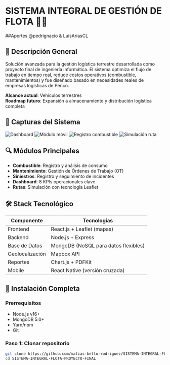 # SISTEMA INTEGRAL DE GESTIÓN DE FLOTA 🚛💨

##Aportes @pedrignacio & LuisAriasCL 

## 🧭 Descripción General
Solución avanzada para la gestión logística terrestre desarrollada como proyecto final de ingeniería informática. El sistema optimiza el flujo de trabajo en tiempo real, reduce costos operativos (combustible, mantenimientos) y fue diseñado basado en necesidades reales de empresas logísticas de Penco.

**Alcance actual**: Vehículos terrestres  
**Roadmap futuro**: Expansión a almacenamiento y distribución logística completa

## 📸 Capturas del Sistema
![Dashboard](https://github.com/user-attachments/assets/b3f66e14-113f-4ba5-a818-2d632e8ab055)
![Módulo móvil](https://github.com/user-attachments/assets/de955426-248e-453d-b9b7-0a31533e1e94)
![Registro combustible](https://github.com/user-attachments/assets/dc6cba9f-dd97-417b-8c0a-b1271086f8ee)
![Simulación ruta](https://github.com/user-attachments/assets/db4d8a21-55c6-431f-9742-d4eb39366491)

## 🔍 Módulos Principales
- **Combustible**: Registro y análisis de consumo
- **Mantenimiento**: Gestión de Órdenes de Trabajo (OT)
- **Siniestros**: Registro y seguimiento de incidentes
- **Dashboard**: 8 KPIs operacionales clave
- **Rutas**: Simulación con tecnología Leaflet

## 🛠 Stack Tecnológico
| Componente       | Tecnologías                          |
|------------------|--------------------------------------|
| Frontend         | React.js + Leaflet (mapas)           |
| Backend          | Node.js + Express                    |
| Base de Datos    | MongoDB (NoSQL para datos flexibles) |
| Geolocalización  | Mapbox API                           |
| Reportes         | Chart.js + PDFKit                    |
| Mobile           | React Native (versión cruzada)       |

## 🚀 Instalación Completa

### Prerrequisitos
- Node.js v16+
- MongoDB 5.0+
- Yarn/npm
- Git

### Paso 1: Clonar repositorio
```bash
git clone https://github.com/matias-bello-rodriguez/SISTEMA-INTEGRAL-FLOTA-PROYECTO-FINAL.git
cd SISTEMA-INTEGRAL-FLOTA-PROYECTO-FINAL

